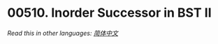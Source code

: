 # 00510. Inorder Successor in BST II

  _Read this in other languages:_
    [_简体中文_](README.zh-CN.md)

